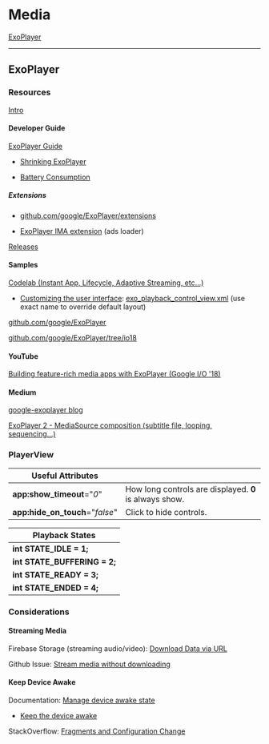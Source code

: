 # Media

[ExoPlayer](#ExoPlayer)

---

## ExoPlayer

### Resources
[Intro](https://developer.android.com/guide/topics/media/exoplayer)

#### Developer Guide

[ExoPlayer Guide](https://google.github.io/ExoPlayer/guide.html)

- [Shrinking ExoPlayer](https://google.github.io/ExoPlayer/shrinking.html)

- [Battery Consumption](https://google.github.io/ExoPlayer/battery-consumption.html)

##### Extensions

-  [github.com/google/ExoPlayer/extensions](https://github.com/google/ExoPlayer/tree/release-v2/extensions/)

-  [ExoPlayer IMA extension](https://github.com/google/ExoPlayer/tree/release-v2/extensions/ima) (ads loader)

[Releases](https://github.com/google/ExoPlayer/releases)

#### Samples

[Codelab (Instant App, Lifecycle, Adaptive Streaming, etc...)](https://codelabs.developers.google.com/codelabs/exoplayer-intro/#0)
- [Customizing the user interface](https://codelabs.developers.google.com/codelabs/exoplayer-intro/#6): [exo_playback_control_view.xml](https://raw.githubusercontent.com/google/ExoPlayer/release-v2/library/ui/src/main/res/layout/exo_playback_control_view.xml) (use exact name to override default layout)

[github.com/google/ExoPlayer](https://github.com/google/ExoPlayer)

[github.com/google/ExoPlayer/tree/io18](https://github.com/google/ExoPlayer/tree/io18)

#### YouTube

[Building feature-rich media apps with ExoPlayer (Google I/O '18)](https://www.youtube.com/watch?v=svdq1BWl4r8)

#### Medium

[google-exoplayer blog](https://medium.com/google-exoplayer)

[ExoPlayer 2 - MediaSource composition (subtitle file, looping, sequencing...)](https://medium.com/google-exoplayer/exoplayer-2-x-mediasource-composition-6c285fcbca1f)

### PlayerView

| Useful Attributes||
| ----------------- | --- |
| **app:show_timeout**="_0_" | How long controls are displayed. **0** is always show. |
| **app:hide_on_touch**="_false_" | Click to hide controls.

| Playback States |
| ------------- |
| **int STATE_IDLE = 1;** 
| **int STATE_BUFFERING = 2;**
| **int STATE_READY = 3;**
| **int STATE_ENDED = 4;**


### Considerations

#### Streaming Media
Firebase Storage (streaming audio/video): [Download Data via URL](https://firebase.google.com/docs/storage/android/download-files#download_data_via_url)

Github Issue: [Stream media without downloading](https://github.com/google/ExoPlayer/issues/5028)

#### Keep Device Awake

Documentation: [Manage device awake state](https://developer.android.com/training/scheduling/)

- [Keep the device awake](https://developer.android.com/training/scheduling/wakelock)

StackOverflow: [Fragments and Configuration Change](https://stackoverflow.com/a/53908821/2253682)